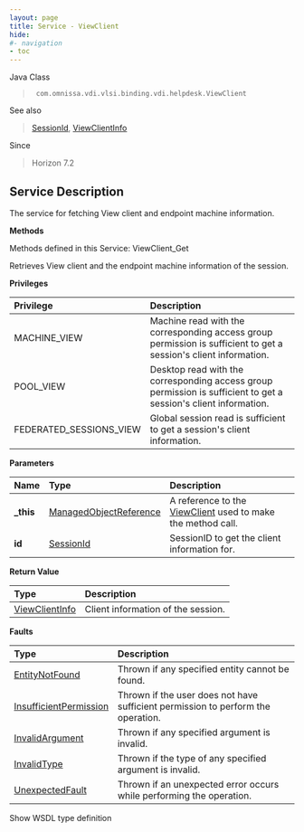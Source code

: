 ```yaml
---
layout: page
title: Service - ViewClient
hide:
#- navigation
- toc
---
```








Java Class
> ` com.omnissa.vdi.vlsi.binding.vdi.helpdesk.ViewClient`

See also
> [SessionId](vdi.entity.SessionId.md), [ViewClientInfo](vdi.helpdesk.ViewClient.ViewClientInfo.md)

Since
> Horizon 7.2





## Service Description

The service for fetching View client and endpoint machine information.

**Methods**

Methods defined in this Service:
ViewClient_Get




Retrieves View client and the endpoint machine information of the session.

**Privileges**

Privilege | Description
:---|:---
MACHINE_VIEW|  Machine read with the corresponding access group permission is sufficient to get a session's client information.
POOL_VIEW|  Desktop read with the corresponding access group permission is sufficient to get a session's client information.
FEDERATED_SESSIONS_VIEW|  Global session read is sufficient to get a session's client information.



**Parameters**

 Name | Type | Description
:---|:---|:---
**_this**| [ManagedObjectReference](vmodl.ManagedObjectReference.md)|  A reference to the [ViewClient](vdi.helpdesk.ViewClient.md) used to make the method call.
**id**| [SessionId](vdi.entity.SessionId.md)|  SessionID to get the client information for.




**Return Value**

Type | Description
:---|:---
[ViewClientInfo](vdi.helpdesk.ViewClient.ViewClientInfo.md)| Client information of the session.



**Faults**

Type | Description
:---|:---
[EntityNotFound](vdi.fault.EntityNotFound.md)| Thrown if any specified entity cannot be found.
[InsufficientPermission](vdi.fault.InsufficientPermission.md)| Thrown if the user does not have sufficient permission to perform the operation.
[InvalidArgument](vdi.fault.InvalidArgument.md)| Thrown if any specified argument is invalid.
[InvalidType](vdi.fault.InvalidType.md)| Thrown if the type of any specified argument is invalid.
[UnexpectedFault](vdi.fault.UnexpectedFault.md)| Thrown if an unexpected error occurs while performing the operation.

Show WSDL type definition












 
